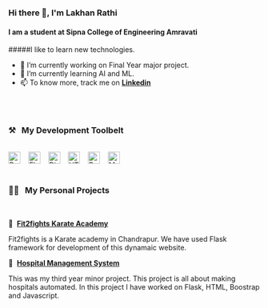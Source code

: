 ### Hi there 👋, I'm Lakhan Rathi
#### I am a student at Sipna College of Engineering Amravati

#####I like to learn new technologies.
- 🔭 I’m currently working on Final Year major project.
- 🌱 I’m currently learning AI and ML.
- 📫 To know more, track me on **[Linkedin](https://www.linkedin.com/in/lakhanrathi/)**
<!-- Skills: PYTHON / FLASK / DJANGO / HTML / BOOTSRAP -->
<br><br>
### ⚒&nbsp;&nbsp;&nbsp;My Development Toolbelt
<br><img alt="Python" title="Python" src="https://img.shields.io/badge/Python-FFD43B?style=for-the-badge&logo=python&logoColor=darkgreen" height="24">&nbsp;&nbsp;&nbsp;&nbsp;<img alt="Flask" title="Flask" src="https://img.shields.io/badge/Flask-000000?style=for-the-badge&logo=flask&logoColor=white" height="24">&nbsp;&nbsp;&nbsp;&nbsp;<img alt="Django" title="Django" src="https://img.shields.io/badge/Django-092E20?style=for-the-badge&logo=django&logoColor=green" height="24">&nbsp;&nbsp;&nbsp;&nbsp;<img alt="HTML" title="HTML" src="https://img.shields.io/badge/HTML-239120?style=for-the-badge&logo=html5&logoColor=white" height="24">&nbsp;&nbsp;&nbsp;&nbsp;<img alt="Bootstrap" title="Bootstrap" src="https://img.shields.io/badge/Bootstrap-563D7C?style=for-the-badge&logo=bootstrap&logoColor=white" height="24">&nbsp;&nbsp;&nbsp;&nbsp;<img alt="MySQL" title="MySQL" src="https://img.shields.io/badge/MySQL-00000F?style=for-the-badge&logo=mysql&logoColor=white" height="24"><br><br>
### 👨‍💻&nbsp;&nbsp;&nbsp;My Personal Projects
<br>


:hospital:&nbsp;&nbsp;**[Fit2fights Karate Academy](https://fit2fights.com/)**

<!-- :weight_lifting:&nbsp;&nbsp;**[Fit2fights](https://fit2fights.com/)** -->
<!-- :hospital:&nbsp;&nbsp;**[Fit2fights Karate Academy Chandrapur](https://lakhanrathi575.pythonanywhere.com/)** -->

Fit2fights is a Karate academy in Chandrapur. We have used Flask framework for development of this dynamaic website. 

:hospital:&nbsp;&nbsp;**[Hospital Management System](https://lakhanrathi575.pythonanywhere.com/)**

This was my third year minor project. This project is all about making hospitals automated. In this project I have worked on Flask, HTML, Boostrap and Javascript. 
<!--
**lakhanrathi575/lakhanrathi575** is a ✨ _special_ ✨ repository because its `README.md` (this file) appears on your GitHub profile.

Here are some ideas to get you started:

- 🔭 I’m currently working on ...
- 🌱 I’m currently learning ...
- 👯 I’m looking to collaborate on ...
- 🤔 I’m looking for help with ...
- 💬 Ask me about ...
- 📫 How to reach me: ...
- 😄 Pronouns: ...
- ⚡ Fun fact: ...
-->
